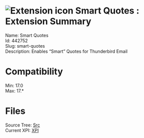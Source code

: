 # ![Extension icon](https://addons.thunderbird.net/user-media/addon_icons/442/442752-64.png?modified=1371043226) Smart Quotes : Extension Summary

Name: Smart Quotes  
Id: 442752  
Slug: smart-quotes  
Description: Enables “Smart” Quotes for Thunderbird Email
  

# Compatibility
Min: 17.0  
Max: 17.*  

# Files

Source Tree: [Src](C:/Dev/Thunderbird/ThunderKdB/xall/xOther/442752-smart-quotes/src)  
Current XPI: [XPI](C:/Dev/Thunderbird/ThunderKdB/xall/xOther/442752-smart-quotes/xpi)  



